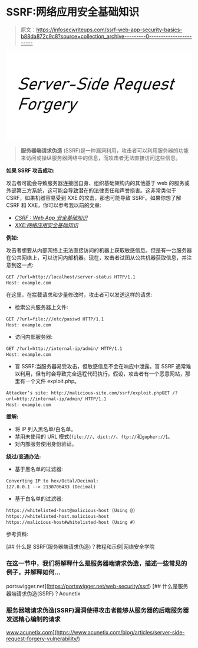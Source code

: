 # SSRF:网络应用安全基础知识

> 原文：<https://infosecwriteups.com/ssrf-web-app-security-basics-b88da872c9c8?source=collection_archive---------0----------------------->

![](img/ce4571745cbd00356e60f771dfd0a39d.png)

> **服务器端请求伪造** (SSRF)是一种漏洞利用，攻击者可以利用服务器的功能来访问或操纵服务器网络中的信息，而攻击者无法直接访问这些信息。

**如果 SSRF 攻击成功:**

攻击者可能会导致服务器连接回自身、组织基础架构内的其他基于 web 的服务或外部第三方系统，这可能会导致潜在的法律责任和声誉损害。这非常类似于 CSRF，如果机器容易受到 XXE 的攻击，那也可能导致 SSRF。如果你想了解 CSRF 和 XXE，你可以参考我以前的文章:

*   [*CSRF : Web App 安全基础知识*](https://medium.com/bugbountywriteup/csrf-web-app-security-basics-dd4628122fea)
*   [*XXE:网络应用安全基础知识*](https://medium.com/bugbountywriteup/xxe-web-app-security-basics-70ef8ed274f0)

**例如:**

攻击者想要从内部网络上无法直接访问的机器上获取敏感信息。但是有一台服务器在公共网络上，可以访问内部机器。现在，攻击者试图从公共机器获取信息，并注意到这一点:

```
GET /?url=http://localhost/server-status HTTP/1.1
Host: example.com
```

在这里，在拦截请求和少量修改时，攻击者可以发送这样的请求:

*   检索公共服务器上文件:

```
GET /?url=file:///etc/passwd HTTP/1.1
Host: example.com
```

*   访问内部服务器:

```
GET /?url=http://internal-ip/admin/ HTTP/1.1
Host: example.com
```

*   盲 SSRF:当服务器易受攻击，但敏感信息不会在响应中泄露。盲 SSRF 通常难以利用，但有时会导致完全远程代码执行。假设，攻击者有一个恶意网站，那里有一个文件 exploit.php。

```
Attacker’s site: http://malicious-site.com/ssrf/exploit.phpGET /?url=http://internal-ip/admin/ HTTP/1.1
Host: example.com
```

**缓解:**

*   将 IP 列入黑名单/白名单。
*   禁用未使用的 URL 模式(`file:///`、`dict://`、`ftp://`和`gopher://`)。
*   对内部服务使用身份验证。

**绕过/变通办法:**

*   基于黑名单的过滤器:

```
Converting IP to hex/Octal/Decimal:
127.0.0.1 --> 2130706433 (Decimal)
```

*   基于白名单的过滤器:

```
https://whitelisted-host@malicious-host (Using @)
https://whitelisted-host.malicious-host
https://malicious-host#whitelisted-host (Using #)
```

参考资料:

[](https://portswigger.net/web-security/ssrf) [## 什么是 SSRF(服务器端请求伪造)？教程和示例|网络安全学院

### 在这一节中，我们将解释什么是服务器端请求伪造，描述一些常见的例子，并解释如何…

portswigger.net](https://portswigger.net/web-security/ssrf) [](https://www.acunetix.com/blog/articles/server-side-request-forgery-vulnerability/) [## 什么是服务器端请求伪造(SSRF)？Acunetix

### 服务器端请求伪造(SSRF)漏洞使得攻击者能够从服务器的后端服务器发送精心编制的请求

www.acunetix.com](https://www.acunetix.com/blog/articles/server-side-request-forgery-vulnerability/)